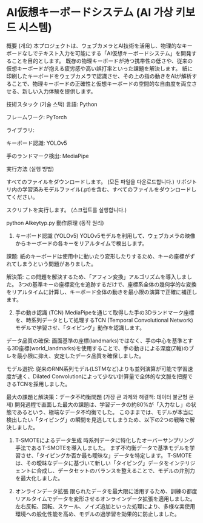 # AI仮想キーボードシステム (AI 가상 키보드 시스템)

概要 (개요)
本プロジェクトは、ウェブカメラとAI技術を活用し、物理的なキーボードなしでテキスト入力を可能にする「AI仮想キーボードシステム」を開発することを目的とします。 既存の物理キーボードが持つ携帯性の低さや、従来の仮想キーボードが抱える疲労感や高い誤打率といった課題を解決します。 紙に印刷したキーボードをウェブカメラで認識させ、その上の指の動きをAIが解析することで、物理キーボードの正確性と仮想キーボードの空間的な自由度を両立させる、新しい入力体験を提供します。

技術スタック (기술 스택)
言語: Python

フレームワーク: PyTorch

ライブラリ:

キーボード認識: YOLOv5

手のランドマーク検出: MediaPipe

実行方法 (실행 방법)

すべてのファイルをダウンロードします。 (모든 파일을 다운로드합니다.)
リポジトリ内の学習済みモデルファイル(.pt)を含む、すべてのファイルをダウンロードしてください。

スクリプトを実行します。 (스크립트를 실행합니다.)

python AIkeytyp.py
動作原理 (동작 원리)
1. キーボード認識 (YOLOv5)
YOLOv5モデルを利用して、ウェブカメラの映像からキーボードの各キーをリアルタイムで検出します。

課題: 紙のキーボードは使用中に動いたり変形したりするため、キーの座標がずれてしまうという問題がありました。

解決策: この問題を解決するため、「アフィン変換」アルゴリズムを導入しました。 3つの基準キーの座標変化を追跡するだけで、座標系全体の幾何学的な変換をリアルタイムに計算し、キーボード全体の動きを最小限の演算で正確に補正します。

2. 手の動き認識 (TCN)
MediaPipeを通じて取得した手の3Dランドマーク座標を、時系列データとして処理するTCN (Temporal Convolutional Network) モデルで学習させ、「タイピング」動作を認識します。

データ品質の確保: 画面基準の座標(landmarks)ではなく、手の中心を基準とする3D座標(world_landmarks)を使用することで、手の動きによる深度(Z軸)のブレを最小限に抑え、安定したデータ品質を確保しました。

モデル選択: 従来のRNN系列モデル(LSTMなど)よりも並列演算が可能で学習速度が速く、Dilated Convolutionによって少ない計算量で全体的な文脈を把握できるTCNを採用しました。

最大の課題と解決策：データ不均衡問題 (가장 큰 과제와 해결책: 데이터 불균형 문제)
開発過程で直面した最大の課題は、学習データの約80%が「入力なし」の状態であるという、極端なデータ不均衡でした。 このままでは、モデルが本当に検出したい「タイピング」の瞬間を見逃してしまうため、以下の2つの戦略で解決しました。

1. T-SMOTEによるデータ生成
時系列データに特化したオーバーサンプリング手法であるT-SMOTEを導入しました。 まず不均衡データで基準モデルを学習させ、「タイピングか否か最も曖昧な」データを特定します。 T-SMOTEは、その曖昧なデータに基づいて新しい「タイピング」データをインテリジェントに合成し、データセットのバランスを整えることで、モデルの弁別力を最大化しました。

2. オンラインデータ拡張
限られたデータを最大限に活用するため、訓練の都度リアルタイムでデータを変形させるオンラインデータ拡張を適用しました。 左右反転、回転、スケール、ノイズ追加といった処理により、多様な実使用環境への般化性能を高め、モデルの過学習を効果的に防止しました。
